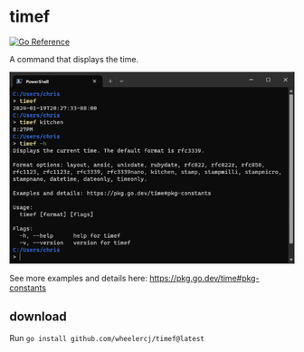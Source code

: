 # timef

[![Go Reference](https://pkg.go.dev/badge/github.com/wheelercj/timef.svg)](https://pkg.go.dev/github.com/wheelercj/timef)

A command that displays the time.

![demo](demo.png)

See more examples and details here: https://pkg.go.dev/time#pkg-constants

## download

Run `go install github.com/wheelercj/timef@latest`

